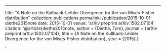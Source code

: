 ---
title: "A Note on the Kullback-Leibler Divergence for the von Mises-Fisher distribution"
collection: publications
permalink: /publication/2015-10-01-diethe2015note
date: 2015-10-01
venue: 'arXiv preprint arXiv:1502.07104'
citation: '@article{diethe2015note,
 author = {Diethe, Tom},
 journal = {arXiv preprint arXiv:1502.07104},
 title = {A Note on the Kullback-Leibler Divergence for the von Mises-Fisher distribution},
 year = {2015}
}

'